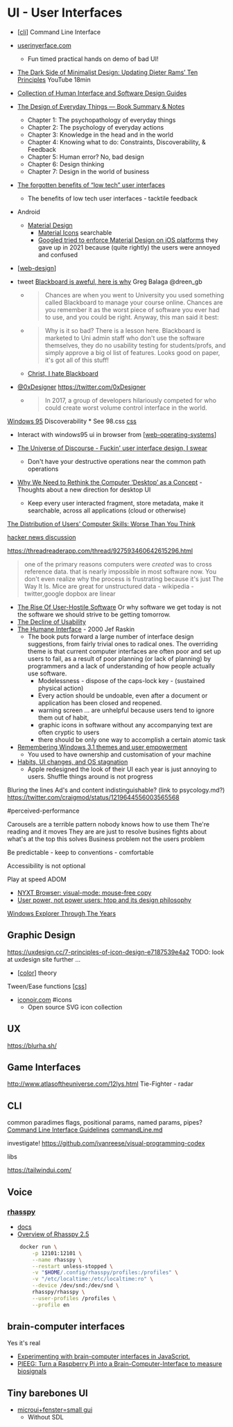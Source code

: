 UI - User Interfaces
====================

* [[cli]] Command Line Interface
* [userinyerface.com](https://userinyerface.com/)
    * Fun timed practical hands on demo of bad UI!

* [The Dark Side of Minimalist Design: Updating Dieter Rams’ Ten Principles](https://www.youtube.com/watch?v=cMDGwj1QlSU) YouTube 18min
* [Collection of Human Interface and Software Design Guides](http://www.geofcrowl.com/blog/articles/2020/2/17/collection-higs/)

* [The Design of Everyday Things — Book Summary & Notes](https://elvischidera.com/2022-06-24-design-everyday-things)
    * Chapter 1: The psychopathology of everyday things
    * Chapter 2: The psychology of everyday actions
    * Chapter 3: Knowledge in the head and in the world
    * Chapter 4: Knowing what to do: Constraints, Discoverability, & Feedback
    * Chapter 5: Human error? No, bad design
    * Chapter 6: Design thinking
    * Chapter 7: Design in the world of business

* [The forgotten benefits of “low tech” user interfaces](https://uxdesign.cc/the-forgotten-benefits-of-low-tech-user-interfaces-57fdbb6ac83)
    * The benefits of low tech user interfaces - tacktile feedback

* Android
    * [Material Design](https://material.io/)
        * [Material Icons](https://fonts.google.com/icons) searchable
        * [Googled tried to enforce Material Design on iOS platforms](https://sixcolors.com/link/2021/10/googles-apps-to-embrace-ios-on-ios/) they gave up in 2021 because (quite rightly) the users were annoyed and confused
* [[web-design]]

* tweet [Blackboard is aweful, here is why](https://twitter.com/dreen_gb/status/1335898204936806400) Greg Balaga @dreen_gb
    * > Chances are when you went to University you used something called Blackboard to manage your course online. Chances are you remember it as the worst piece of software you ever had to use, and you could be right. Anyway, this man said it best:
    * > Why is it so bad? There is a lesson here. Blackboard is marketed to Uni admin staff who don't use the software themselves, they do no usability testing for students/profs, and simply approve a big ol list of features. Looks good on paper, it's got all of this stuff!
    * [Christ, I hate Blackboard](https://www.lawyersgunsmoneyblog.com/2014/01/christ-i-hate-blackboard)
* [@0xDesigner](https://twitter.com/0xDesigner/status/1642554817590566915?t=zuQpfnUM4nL9hCA9qFZRPw&s=19) https://twitter.com/0xDesigner
    * > In 2017, a group of developers hilariously competed for who could create worst volume control interface in the world.



[Windows 95](https://twitter.com/tuomassalo/status/978717292023500805)
Discoverability
    * See 98.css [css](./css.md)
* Interact with windows95 ui in browser from [[web-operating-systems]]


* [The Universe of Discourse - Fuckin' user interface design, I swear](https://blog.plover.com/tech/ui.html)
    * Don't have your destructive operations near the common path operations
* [Why We Need to Rethink the Computer ‘Desktop’ as a Concept](https://onezero.medium.com/the-document-metaphor-desktop-gui-doesnt-work-anymore-d276271bfa40) - Thoughts about a new direction for desktop UI
    * Keep every user interacted fragment, store metadata, make it searchable, across all applications (cloud or otherwise)

[The Distribution of Users’ Computer Skills: Worse Than You Think](https://www.nngroup.com/articles/computer-skill-levels/)

[hacker news discussion](https://news.ycombinator.com/item?id=21037674)

https://threadreaderapp.com/thread/927593460642615296.html
> one of the primary reasons computers were *created* was to cross reference data. that is nearly impossible in most software now.
> You don't even realize why the process is frustrating because it's just The Way It Is.
> Mice are great for unstructured data - wikipedia - twitter,google dopbox are linear

* [The Rise Of User-Hostile Software](https://den.dev/blog/user-hostile-software/) Or why software we get today is not the software we should strive to be getting tomorrow.
* [The Decline of Usability](https://datagubbe.se/decusab/)
* [The Humane Interface](https://en.wikipedia.org/wiki/The_Humane_Interface) - 2000 Jef Raskin
    * The book puts forward a large number of interface design suggestions, from fairly trivial ones to radical ones. The overriding theme is that current computer interfaces are often poor and set up users to fail, as a result of poor planning (or lack of planning) by programmers and a lack of understanding of how people actually use software. 
        * Modelessness - dispose of the caps-lock key - (sustained physical action)
        * Every action should be undoable, even after a document or application has been closed and reopened.
        * warning screen ... are unhelpful because users tend to ignore them out of habit,
        * graphic icons in software without any accompanying text are often cryptic to users
        * there should be only one way to accomplish a certain atomic task
* [Remembering Windows 3.1 themes and user empowerment](https://hisham.hm/2019/07/26/remembering-windows-31-themes-and-user-empowerment/)
    * You used to have ownership and customisation of your machine
* [Habits, UI changes, and OS stagnation](https://morrick.me/archives/9407)
    * Apple redesigned the look of their UI each year is just annoying to users. Shuffle things around is not progress


Bluring the lines
Ad's and content indistinguishable?
(link to psycology.md?)
https://twitter.com/craigmod/status/1219644556003565568

#perceived-performance

Carousels are a terrible pattern
    nobody knows how to use them
    The're reading and it moves
    They are are just to resolve busines fights about what's at the top
    this solves Business problem not the users problem

Be predictable - keep to conventions - comfortable

Accessibility is not optional

Play at speed
ADOM

* [NYXT Browser: visual-mode: mouse-free copy](https://nyxt.atlas.engineer/article/visual-mode.org)
* [User power, not power users: htop and its design philosophy](https://hisham.hm/2020/12/18/huser-power-not-power-users-htop-and-its-design-philosophy/)

[Windows Explorer Through The Years](https://gekk.info/articles/explorer.html)

Graphic Design
--------------

https://uxdesign.cc/7-principles-of-icon-design-e7187539e4a2
TODO: look at uxdesign site further ...

* [[color]] theory

Tween/Ease functions [[css]]

* [iconoir.com](https://iconoir.com/) #icons
    * Open source SVG icon collection

UX 
---

https://blurha.sh/


Game Interfaces
---------------

http://www.atlasoftheuniverse.com/12lys.html
Tie-Fighter - radar

CLI
---
common paradimes
flags, positional params, named params, pipes?
[Command Line Interface Guidelines](https://clig.dev/)
[commandLine.md](./commandLine.md)

investigate!
https://github.com/ivanreese/visual-programming-codex


libs

https://tailwindui.com/


Voice
-----

### [rhasspy](https://github.com/rhasspy/rhasspy#rhasspy-voice-assistant)
* [docs](https://rhasspy.readthedocs.io/)
* [Overview of Rhasspy 2.5](https://www.youtube.com/watch?v=IsAlz76PXJQ)

```bash
    docker run \
        -p 12101:12101 \
        --name rhasspy \
        --restart unless-stopped \
        -v "$HOME/.config/rhasspy/profiles:/profiles" \
        -v "/etc/localtime:/etc/localtime:ro" \
        --device /dev/snd:/dev/snd \
        rhasspy/rhasspy \
        --user-profiles /profiles \
        --profile en
```

brain-computer interfaces
-------
Yes it's real

* [Experimenting with brain-computer interfaces in JavaScript.](https://medium.com/@devdevcharlie/experimenting-with-brain-computer-interfaces-in-javascript-8d6cb891fda8)
* [PIEEG: Turn a Raspberry Pi into a Brain-Computer-Interface to measure biosignals](https://arxiv.org/abs/2201.02228)


Tiny barebones UI
-----------------

* [microui+fenster=small gui](https://bernsteinbear.com/blog/fenster-microui/)
    * Without SDL


[//begin]: # "Autogenerated link references for markdown compatibility"
[cli]: cli.md "CLI Command Line Interface"
[web-design]: web-design.md "Web Design"
[web-operating-systems]: web-operating-systems.md "web-operating-systems"
[color]: color.md "Color"
[css]: css.md "CSS"
[//end]: # "Autogenerated link references"